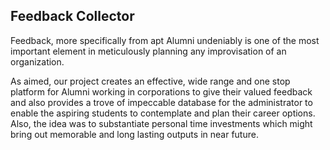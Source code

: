 ## Feedback Collector

Feedback, more specifically from apt Alumni undeniably is one of the most important element in  meticulously planning any improvisation of an organization. 
 
As aimed, our project creates an effective, wide range and one stop platform for Alumni working in corporations to give their valued feedback and also provides a trove of impeccable database for the administrator to enable the aspiring students to contemplate and plan their career options. Also, the idea was to substantiate personal time investments which might bring out memorable and long lasting outputs in near future.
